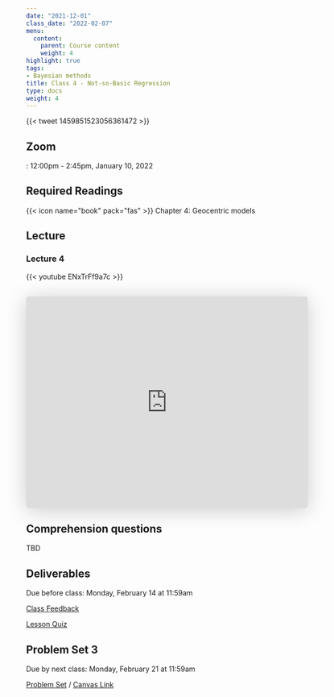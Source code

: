 ```yaml
---
date: "2021-12-01"
class_date: "2022-02-07"
menu:
  content:
    parent: Course content
    weight: 4
highlight: true
tags:
- Bayesian methods
title: Class 4 - Not-so-Basic Regression
type: docs
weight: 4
---
```


{{< tweet 1459851523056361472 >}}

## Zoom

<a href="https://uncc.zoom.us/j/93339403054"><i class="fas fa-video fa-lg"></i></a>: 12:00pm - 2:45pm, January 10, 2022

## Required Readings

{{< icon name="book" pack="fas" >}} Chapter 4: Geocentric models

<!--more-->

## Lecture

### Lecture 4

{{< youtube ENxTrFf9a7c >}}

<br>

<iframe class="speakerdeck-iframe" frameborder="0" src="https://speakerdeck.com/player/a176e2b36674464581c6aecfd770f97f" title="L04 Statistical Rethinking Winter 2019" allowfullscreen="true" mozallowfullscreen="true" webkitallowfullscreen="true" style="border: 0px; background: padding-box padding-box rgba(0, 0, 0, 0.1); margin: 0px; padding: 0px; border-radius: 6px; box-shadow: rgba(0, 0, 0, 0.2) 0px 5px 40px; width: 560px; height: 420px;" data-ratio="1.3333333333333333"></iframe>

<br>

## Comprehension questions

TBD

## Deliverables

Due before class: Monday, February 14 at 11:59am 

<a href="https://forms.gle/zMipNzav3BCL3Rwy9"><i class="fas fa-comment fa-lg"></i>  Class Feedback</a>

<a href="https://uncc.instructure.com/courses/171000/quizzes/331403"><i class="fas fa-question fa-lg"></i>  Lesson Quiz</a>

## Problem Set 3

Due by next class: Monday, February 21 at 11:59am

<a href="{{ .Site.baseurl }}/assignment/03-problem-set"><i class="fas fa-pencil-ruler fa-lg"></i>  Problem Set</a> / [Canvas Link](https://uncc.instructure.com/courses/171000/assignments/1415434)
